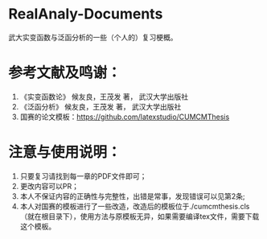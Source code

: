 # RealAnaly-Documents
武大实变函数与泛函分析的一些（个人的）复习梗概。

# 参考文献及鸣谢：
1. 《实变函数论》 候友良，王茂发 著， 武汉大学出版社
2. 《泛函分析》 候友良，王茂发 著， 武汉大学出版社
3. 国赛的论文模板：https://github.com/latexstudio/CUMCMThesis

# 注意与使用说明：
1. 只要复习请找到每一章的PDF文件即可；
2. 更改内容可以PR；
3. 本人不保证内容的正确性与完整性，出错是常事，发现错误可以见第2条;
4. 本人对国赛的模板进行了一些改造，改造后的模板位于./cumcmthesis.cls（就在根目录下），使用方法与原模板无异，如果需要编译tex文件，需要下载这个模板。
